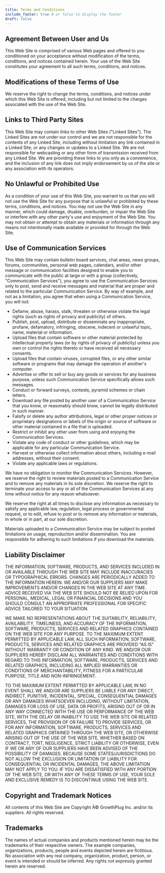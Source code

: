 ```yaml
---
title: Terms and Conditions
include_footer: true # or false to display the footer
draft: false
---
```


## Agreement Between User and Us

This Web Site is comprised of various Web pages and offered to you conditioned on your acceptance without modification of the terms, conditions, and notices contained herein. Your use of the Web Site constitutes your agreement to all such terms, conditions, and notices.

## Modifications of these Terms of Use

We reserve the right to change the terms, conditions, and notices under which this Web Site is offered, including but not limited to the charges associated with the use of the Web Site.

## Links to Third Party Sites

This Web Site may contain links to other Web Sites ("Linked Sites"). The Linked Sites are not under our control and we are not responsible for the contents of any Linked Site, including without limitation any link contained in a Linked Site, or any changes or updates to a Linked Site. We are not responsible for webcasting or any other form of transmission received from any Linked Site. We are providing these links to you only as a convenience, and the inclusion of any link does not imply endorsement by us of the site or any association with its operators.

## No Unlawful or Prohibited Use

As a condition of your use of this Web Site, you warrant to us that you will not use the Web Site for any purpose that is unlawful or prohibited by these terms, conditions, and notices. You may not use the Web Site in any manner, which could damage, disable, overburden, or impair the Web Site or interfere with any other party's use and enjoyment of the Web Site. You may not obtain or attempt to obtain any materials or information through any means not intentionally made available or provided for through the Web Site.

## Use of Communication Services

This Web Site may contain bulletin board services, chat areas, news groups, forums, communities, personal web pages, calendars, and/or other message or communication facilities designed to enable you to communicate with the public at large or with a group (collectively, "Communication Services"), you agree to use the Communication Services only to post, send and receive messages and material that are proper and related to the particular Communication Service. By way of example, and not as a limitation, you agree that when using a Communication Service, you will not:

- Defame, abuse, harass, stalk, threaten or otherwise violate the legal rights (such as rights of privacy and publicity) of others.
- Publish, post, upload, distribute or disseminate any inappropriate, profane, defamatory, infringing, obscene, indecent or unlawful topic, name, material or information.
- Upload files that contain software or other material protected by intellectual property laws (or by rights of privacy of publicity) unless you own or control the rights thereto or have received all necessary consents.
- Upload files that contain viruses, corrupted files, or any other similar software or programs that may damage the operation of another's computer.
- Advertise or offer to sell or buy any goods or services for any business purpose, unless such Communication Service specifically allows such messages.
- Conduct or forward surveys, contests, pyramid schemes or chain letters.
- Download any file posted by another user of a Communication Service that you know, or reasonably should know, cannot be legally distributed in such manner.
- Falsify or delete any author attributions, legal or other proper notices or proprietary designations or labels of the origin or source of software or other material contained in a file that is uploaded.
- Restrict or inhibit any other user from using and enjoying the Communication Services.
- Violate any code of conduct or other guidelines, which may be applicable for any particular Communication Service.
- Harvest or otherwise collect information about others, including e-mail addresses, without their consent.
- Violate any applicable laws or regulations.

We have no obligation to monitor the Communication Services. However, we reserve the right to review materials posted to a Communication Service and to remove any materials in its sole discretion. We reserve the right to terminate your access to any or all of the Communication Services at any time without notice for any reason whatsoever.

We reserve the right at all times to disclose any information as necessary to satisfy any applicable law, regulation, legal process or governmental request, or to edit, refuse to post or to remove any information or materials, in whole or in part, at our sole discretion.

Materials uploaded to a Communication Service may be subject to posted limitations on usage, reproduction and/or dissemination. You are responsible for adhering to such limitations if you download the materials.

## Liability Disclaimer

THE INFORMATION, SOFTWARE, PRODUCTS, AND SERVICES INCLUDED IN OR AVAILABLE THROUGH THE WEB SITE MAY INCLUDE INACCURACIES OR TYPOGRAPHICAL ERRORS. CHANGES ARE PERIODICALLY ADDED TO THE INFORMATION HEREIN. WE AND/OR OUR SUPPLIERS MAY MAKE IMPROVEMENTS AND/OR CHANGES IN THE WEB SITE AT ANY TIME. ADVICE RECEIVED VIA THE WEB SITE SHOULD NOT BE RELIED UPON FOR PERSONAL, MEDICAL, LEGAL OR FINANCIAL DECISIONS AND YOU SHOULD CONSULT AN APPROPRIATE PROFESSIONAL FOR SPECIFIC ADVICE TAILORED TO YOUR SITUATION.

WE MAKE NO REPRESENTATIONS ABOUT THE SUITABILITY, RELIABILITY, AVAILABILITY, TIMELINESS, AND ACCURACY OF THE INFORMATION, SOFTWARE, PRODUCTS, SERVICES AND RELATED GRAPHICS CONTAINED ON THE WEB SITE FOR ANY PURPOSE. TO THE MAXIMUM EXTENT PERMITTED BY APPLICABLE LAW, ALL SUCH INFORMATION, SOFTWARE, PRODUCTS, SERVICES AND RELATED GRAPHICS ARE PROVIDED "AS IS" WITHOUT WARRANTY OR CONDITION OF ANY KIND. WE AND/OR OUR SUPPLIERS HEREBY DISCLAIM ALL WARRANTIES AND CONDITIONS WITH REGARD TO THIS INFORMATION, SOFTWARE, PRODUCTS, SERVICES AND RELATED GRAPHICS, INCLUDING ALL IMPLIED WARRANTIES OR CONDITIONS OF MERCHANTABILITY, FITNESS FOR A PARTICULAR PURPOSE, TITLE AND NON-INFRINGEMENT.

TO THE MAXIMUM EXTENT PERMITTED BY APPLICABLE LAW, IN NO EVENT SHALL WE AND/OR ARE SUPPLIERS BE LIABLE FOR ANY DIRECT, INDIRECT, PUNITIVE, INCIDENTAL, SPECIAL, CONSEQUENTIAL DAMAGES OR ANY DAMAGES WHATSOEVER INCLUDING, WITHOUT LIMITATION, DAMAGES FOR LOSS OF USE, DATA OR PROFITS, ARISING OUT OF OR IN ANY WAY CONNECTED WITH THE USE OR PERFORMANCE OF THE WEB SITE, WITH THE DELAY OR INABILITY TO USE THE WEB SITE OR RELATED SERVICES, THE PROVISION OF OR FAILURE TO PROVIDE SERVICES, OR FOR ANY INFORMATION, SOFTWARE, PRODUCTS, SERVICES AND RELATED GRAPHICS OBTAINED THROUGH THE WEB SITE, OR OTHERWISE ARISING OUT OF THE USE OF THE WEB SITE, WHETHER BASED ON CONTRACT, TORT, NEGLIGENCE, STRICT LIABILITY OR OTHERWISE, EVEN IF WE OR ANY OF OUR SUPPLIERS HAVE BEEN ADVISED OF THE POSSIBILITY OF DAMAGES. BECAUSE SOME STATES/JURISDICTIONS DO NOT ALLOW THE EXCLUSION OR LIMITATION OF LIABILITY FOR CONSEQUENTIAL OR INCIDENTAL DAMAGES, THE ABOVE LIMITATION MAY NOT APPLY TO YOU. IF YOU ARE DISSATISFIED WITH ANY PORTION OF THE WEB SITE, OR WITH ANY OF THESE TERMS OF USE, YOUR SOLE AND EXCLUSIVE REMEDY IS TO DISCONTINUE USING THE WEB SITE.

## Copyright and Trademark Notices

All contents of this Web Site are Copyright Â© GrowthPlug Inc. and/or its suppliers. All rights reserved.

## Trademarks

The names of actual companies and products mentioned herein may be the trademarks of their respective owners. The example companies, organizations, products, people and events depicted herein are fictitious. No association with any real company, organization, product, person, or event is intended or should be inferred. Any rights not expressly granted herein are reserved.
